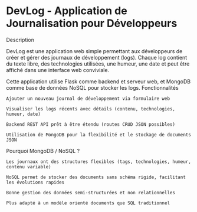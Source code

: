 # DevLog - Application de Journalisation pour Développeurs
Description

DevLog est une application web simple permettant aux développeurs de créer et gérer des journaux de développement (logs). Chaque log contient du texte libre, des technologies utilisées, une humeur, une date et peut être affiché dans une interface web conviviale.

Cette application utilise Flask comme backend et serveur web, et MongoDB comme base de données NoSQL pour stocker les logs.
Fonctionnalités

    Ajouter un nouveau journal de développement via formulaire web

    Visualiser les logs récents avec détails (contenu, technologies, humeur, date)

    Backend REST API prêt à être étendu (routes CRUD JSON possibles)

    Utilisation de MongoDB pour la flexibilité et le stockage de documents JSON

Pourquoi MongoDB / NoSQL ?

    Les journaux ont des structures flexibles (tags, technologies, humeur, contenu variable)

    NoSQL permet de stocker des documents sans schéma rigide, facilitant les évolutions rapides

    Bonne gestion des données semi-structurées et non relationnelles

    Plus adapté à un modèle orienté documents que SQL traditionnel